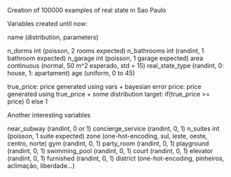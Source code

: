 Creation of 100000 examples of real state in Sao Paulo

Variables created until now:

name (distribution, parameters)

n_dorms int (poisson, 2 rooms expected)
n_bathrooms  int (randint, 1 bathroom expected)
n_garage int (poisson, 1 garage expected)
area continuous (normal, 50 m^2 esperado, std = 15)
real_state_type (randint, 0: house, 1: apartament)
age (uniform, 0 to 45)

true_price: price generated using vars  + bayesian error
price: price generated using true_price + some distribution
target: if(true_price >= price) 0 else 1

Another interesting variables

near_subway (randint, 0 or 1)
concierge_service (randint, 0, 1)
n_suites int (poisson, 1 suite expected)
zone (one-hot-encoding, sul, leste, oeste, centro, norte)
gym (randint, 0, 1)
party_room (randint, 0, 1)
playground (randint, 0, 1)
swimming_pool (randint, 0, 1)
court (randint, 0, 1)
elevator (randint, 0, 1)
furnished (randint, 0, 1)
district (one-hot-encoding, pinheiros, aclimação, liberdade...)

